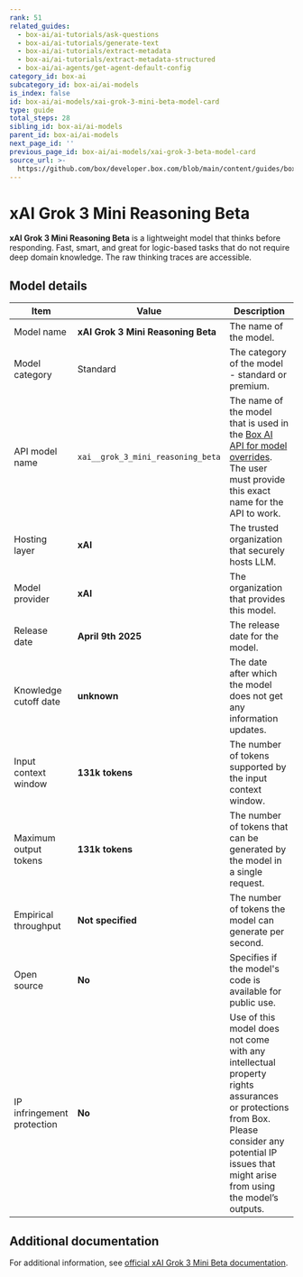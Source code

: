 ```yaml
---
rank: 51
related_guides:
  - box-ai/ai-tutorials/ask-questions
  - box-ai/ai-tutorials/generate-text
  - box-ai/ai-tutorials/extract-metadata
  - box-ai/ai-tutorials/extract-metadata-structured
  - box-ai/ai-agents/get-agent-default-config
category_id: box-ai
subcategory_id: box-ai/ai-models
is_index: false
id: box-ai/ai-models/xai-grok-3-mini-beta-model-card
type: guide
total_steps: 28
sibling_id: box-ai/ai-models
parent_id: box-ai/ai-models
next_page_id: ''
previous_page_id: box-ai/ai-models/xai-grok-3-beta-model-card
source_url: >-
  https://github.com/box/developer.box.com/blob/main/content/guides/box-ai/ai-models/xai-grok-3-mini-beta-model-card.md
---
```

# xAI Grok 3 Mini Reasoning Beta

**xAI Grok 3 Mini Reasoning Beta** is a lightweight model that thinks before responding. Fast, smart, and great for logic-based tasks that do not require deep domain knowledge. The raw thinking traces are accessible.

## Model details

| Item  | Value | Description |
|-----------|----------|----------|
|Model name|**xAI Grok 3 Mini Reasoning Beta**| The name of the model. |
| Model category | Standard | The category of the model - standard or premium.|
|API model name|`xai__grok_3_mini_reasoning_beta`| The name of the model that is used in the [Box AI API for model overrides][overrides]. The user must provide this exact name for the API to work. |
|Hosting layer| **xAI** | The trusted organization that securely hosts LLM. |
|Model provider|**xAI**| The organization that provides this model. |
|Release date|**April 9th 2025** | The release date for the model.|
|Knowledge cutoff date| **unknown**| The date after which the model does not get any information updates. |
|Input context window |**131k tokens**| The number of tokens supported by the input context window.|
|Maximum output tokens |**131k tokens** |The number of tokens that can be generated by the model in a single request.|
|Empirical throughput| **Not specified** | The number of tokens the model can generate per second.|
|Open source | **No** | Specifies if the model's code is available for public use.|
| IP infringement protection | **No** | Use of this model does not come with any intellectual property rights assurances or protections from Box. Please consider any potential IP issues that might arise from using the model’s outputs. |

## Additional documentation

For additional information, see [official xAI Grok 3 Mini Beta documentation][xai-grok-models].

[xai-grok-models]: https://docs.x.ai/docs/models
[overrides]: g://box-ai/ai-agents/ai-agent-overrides